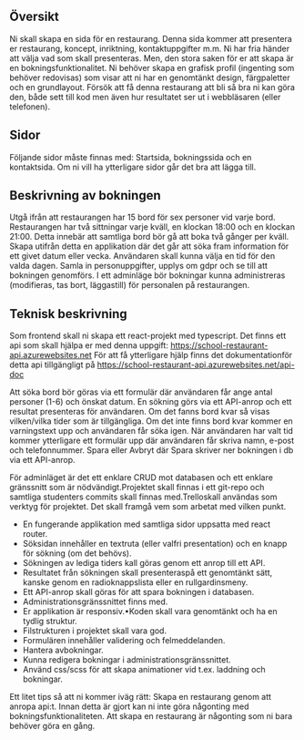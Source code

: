 ## Översikt

Ni skall skapa en sida för en restaurang. Denna sida kommer att presentera er restaurang, koncept,
inriktning, kontaktuppgifter m.m. Ni har fria händer att välja vad som skall presenteras.
Men, den stora saken för er att skapa är en bokningsfunktionalitet. Ni behöver skapa en grafisk profil
(ingenting som behöver redovisas) som visar att ni har en genomtänkt design, färgpaletter och en grundlayout.
Försök att få denna restaurang att bli så bra ni kan göra den, både sett till kod men även hur resultatet
ser ut i webbläsaren (eller telefonen).

## Sidor

Följande sidor måste finnas med: Startsida, bokningssida och en kontaktsida.
Om ni vill ha ytterligare sidor går det bra att lägga till.

## Beskrivning av bokningen

Utgå ifrån att restaurangen har 15 bord för sex personer vid varje bord. Restaurangen har två sittningar varje kväll,
en klockan 18:00 och en klockan 21:00. Detta innebär att samtliga bord bör gå att boka två gånger per kväll.
Skapa utifrån detta en applikation där det går att söka fram information för ett givet datum eller vecka.
Användaren skall kunna välja en tid för den valda dagen. Samla in personuppgifter, upplys om gdpr och se till att bokningen genomförs. I ett adminläge bör bokningar kunna administreras (modifieras, tas bort, läggastill) för personalen på restaurangen.

## Teknisk beskrivning

Som frontend skall ni skapa ett react-projekt med typescript. Det finns ett api som skall hjälpa er med denna uppgift:
https://school-restaurant-api.azurewebsites.net
För att få ytterligare hjälp finns det dokumentationför detta api tillgängligt på
https://school-restaurant-api.azurewebsites.net/api-doc

Att söka bord bör göras via ett formulär där användaren får ange antal personer (1-6) och önskat datum.
En sökning görs via ett API-anrop och ett resultat presenteras för användaren.
Om det fanns bord kvar så visas vilken/vilka tider som är tillgängliga. Om det inte finns bord kvar kommer en varningstext
upp och användaren får söka igen. När användaren har valt tid kommer ytterligare ett formulär upp där användaren
får skriva namn, e-post och telefonnummer. Spara eller Avbryt där Spara skriver ner bokningen i db via ett API-anrop.

För adminläget är det ett enklare CRUD mot databasen och ett enklare gränssnitt som är nödvändigt.Projektet skall finnas i ett git-repo och samtliga studenters commits skall finnas med.Trelloskall användas som verktyg för projektet. Det skall framgå vem som arbetat med vilken punkt.

- En fungerande applikation med samtliga sidor uppsatta med react router.
- Söksidan innehåller en textruta (eller valfri presentation) och en knapp för sökning (om det behövs).
- Sökningen av lediga tiders kall göras genom ett anrop till ett API.
- Resultatet från sökningen skall presenteraspå ett genomtänkt sätt, kanske genom en radioknappslista eller en rullgardinsmeny.
- Ett API-anrop skall göras för att spara bokningen i databasen.
- Administrationsgränssnittet finns med.
- Er applikation är responsiv.•Koden skall vara genomtänkt och ha en tydlig struktur.
- Filstrukturen i projektet skall vara god.
- Formulären innehåller validering och felmeddelanden.
- Hantera avbokningar.
- Kunna redigera bokningar i administrationsgränssnittet.
- Använd css/scss för att skapa animationer vid t.ex. laddning och bokningar.

Ett litet tips så att ni kommer iväg rätt:
Skapa en restaurang genom att anropa api:t.
Innan detta är gjort kan ni inte göra någonting med bokningsfunktionaliteten.
Att skapa en restaurang är någonting som ni bara behöver göra en gång.

